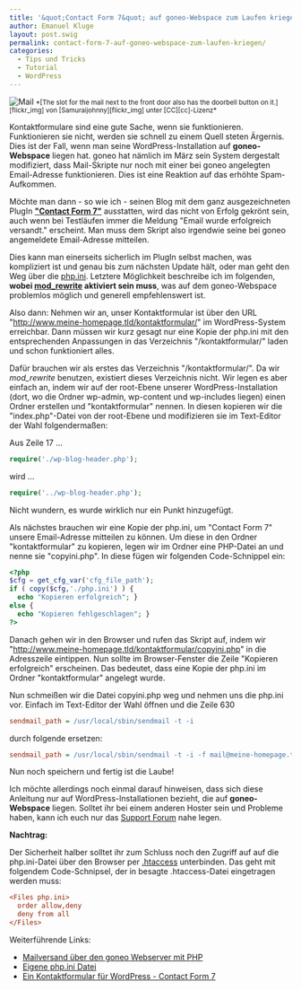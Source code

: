 ```yaml
---
title: '&quot;Contact Form 7&quot; auf goneo-Webspace zum Laufen kriegen'
author: Emanuel Kluge
layout: post.swig
permalink: contact-form-7-auf-goneo-webspace-zum-laufen-kriegen/
categories:
  - Tips und Tricks
  - Tutorial
  - WordPress
---
```


<noscript data-src="/archive/wp-content/uploads/2009/06/mail-210x140.jpg" data-alt="Mail">
<img src="/archive/wp-content/uploads/2009/06/mail-210x140.jpg" alt="Mail">
</noscript>  
<small>*[The slot for the mail next to the front door also has the doorbell button on it.][flickr_img] von [Samuraijohnny][flickr_img] unter [CC][cc]-Lizenz*</small>

Kontaktformulare sind eine gute Sache, wenn sie funktionieren. Funktionieren sie nicht, werden sie schnell zu einem Quell steten Ärgernis. Dies ist der Fall, wenn man seine WordPress-Installation auf **goneo-Webspace** liegen hat. goneo hat nämlich im März sein System dergestalt modifiziert, dass Mail-Skripte nur noch mit einer bei goneo angelegten Email-Adresse funktionieren. Dies ist eine Reaktion auf das erhöhte Spam-Aufkommen.

Möchte man dann - so wie ich - seinen Blog mit dem ganz ausgezeichneten PlugIn **["Contact Form 7"][contact_form_7]** ausstatten, wird das nicht von Erfolg gekrönt sein, auch wenn bei Testläufen immer die Meldung "Email wurde erfolgreich versandt." erscheint. Man muss dem Skript also irgendwie seine bei goneo angemeldete Email-Adresse mitteilen.

Dies kann man einerseits sicherlich im PlugIn selbst machen, was kompliziert ist und genau bis zum nächsten Update hält, oder man geht den Weg über die [php.ini][claroline]. Letztere Möglichkeit beschreibe ich im folgenden, **wobei [mod_rewrite][mod_rewrite] aktiviert sein muss**, was auf dem goneo-Webspace problemlos möglich und generell empfehlenswert ist.

Also dann: Nehmen wir an, unser Kontaktformular ist über den URL "http://www.meine-homepage.tld/kontaktformular/" im WordPress-System erreichbar. Dann müssen wir kurz gesagt nur eine Kopie der php.ini mit den entsprechenden Anpassungen in das Verzeichnis "/kontaktformular/" laden und schon funktioniert alles.

Dafür brauchen wir als erstes das Verzeichnis "/kontaktformular/". Da wir _mod_rewrite_ benutzen, existiert dieses Verzeichnis nicht. Wir legen es aber einfach an, indem wir auf der root-Ebene unserer WordPress-Installation (dort, wo die Ordner wp-admin, wp-content und wp-includes liegen) einen Ordner erstellen und "kontaktformular" nennen. In diesen kopieren wir die "index.php"-Datei von der root-Ebene und modifizieren sie im Text-Editor der Wahl folgendermaßen:

Aus Zeile 17 &hellip;

```php
require('./wp-blog-header.php');
```

wird &hellip;

```php
require('../wp-blog-header.php');
```

Nicht wundern, es wurde wirklich nur ein Punkt hinzugefügt.

Als nächstes brauchen wir eine Kopie der php.ini, um "Contact Form 7" unsere Email-Adresse mitteilen zu können. Um diese in den Ordner "kontaktformular" zu kopieren, legen wir im Ordner eine PHP-Datei an und nenne sie "copyini.php". In diese fügen wir folgenden Code-Schnippel ein:

```php
<?php
$cfg = get_cfg_var('cfg_file_path');
if ( copy($cfg,'./php.ini') ) {
  echo "Kopieren erfolgreich"; }
else {
  echo "Kopieren fehlgeschlagen"; }
?>
```

Danach gehen wir in den Browser und rufen das Skript auf, indem wir "http://www.meine-homepage.tld/kontaktformular/copyini.php" in die Adresszeile eintippen. Nun sollte im Browser-Fenster die Zeile "Kopieren erfolgreich" erscheinen. Das bedeutet, dass eine Kopie der php.ini im Ordner "kontaktformular" angelegt wurde.

Nun schmeißen wir die Datei copyini.php weg und nehmen uns die php.ini vor. Einfach im Text-Editor der Wahl öffnen und die Zeile 630

```ini
sendmail_path = /usr/local/sbin/sendmail -t -i
```

durch folgende ersetzen:

```ini
sendmail_path = /usr/local/sbin/sendmail -t -i -f mail@meine-homepage.tld
```

Nun noch speichern und fertig ist die Laube!

Ich möchte allerdings noch einmal darauf hinweisen, dass sich diese Anleitung nur auf WordPress-Installationen bezieht, die auf **goneo-Webspace** liegen. Solltet ihr bei einem anderen Hoster sein und Probleme haben, kann ich euch nur das [Support Forum][cf7_forum] nahe legen.

**Nachtrag:**

Der Sicherheit halber solltet ihr zum Schluss noch den Zugriff auf auf die php.ini-Datei über den Browser per [.htaccess][wikipedia] unterbinden. Das geht mit folgendem Code-Schnipsel, der in besagte .htaccess-Datei eingetragen werden muss:

```ini
<Files php.ini>
  order allow,deny
  deny from all
</Files>
```

Weiterführende Links:

- [Mailversand über den goneo Webserver mit PHP][mailversand_php]
- [Eigene php.ini Datei][php_ini]
- [Ein Kontaktformular für WordPress - Contact Form 7][pingalerie]

[flickr_img]: http://www.flickr.com/photos/samuraislice/3317585107/
[flickr_user]: http://www.flickr.com/photos/samuraislice/
[cc]: http://creativecommons.org/licenses/by-sa/2.0/deed.en
[contact_form_7]: http://ideasilo.wordpress.com/2007/04/30/contact-form-7/
[mod_rewrite]: http://de.wikipedia.org/wiki/Rewrite-Engine
[claroline]: http://doc.claroline.net/de/index.php/Was_ist_eine_php.ini-Datei%3F_Wo_finde_ich_sie%3F
[cf7_forum]: http://wordpress.org/tags/contact-form-7
[wikipedia]: http://de.wikipedia.org/wiki/Htaccess
[mailversand_php]: http://wiki.goneo.de/doku.php?id=mailversand_php
[php_ini]: http://wiki.goneo.de/doku.php?id=php.ini
[pingalerie]: http://pingalerie.de/ein-kontaktformular-fuer-wordpress-contact-form-7/
